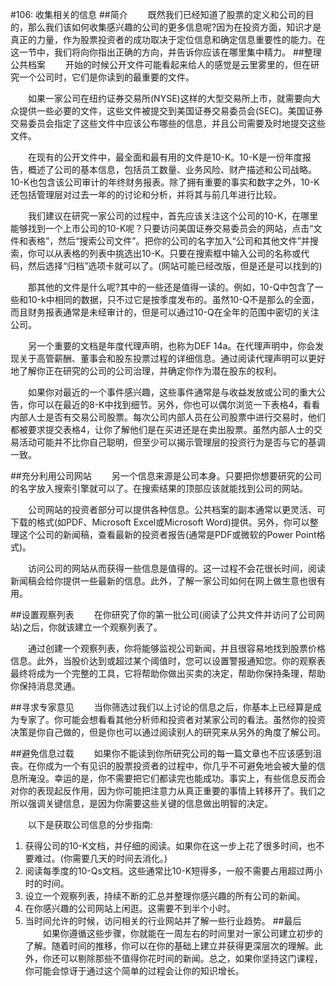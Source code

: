 #106: 收集相关的信息
##简介
　　既然我们已经知道了股票的定义和公司的目的，那么我们该如何收集感兴趣的公司的更多信息呢?因为在投资方面，知识才是真正的力量，作为股票投资者的成功取决于定位信息和确定信息重要性的能力。在这一节中，我们将向你指出正确的方向，并告诉你应该在哪里集中精力。
##整理公共档案
　　开始的时候公开文件可能看起来给人的感觉是云里雾里的，但在研究一个公司时，它们是你读到的最重要的文件。

　　如果一家公司在纽约证券交易所(NYSE)这样的大型交易所上市，就需要向大众提供一些必要的文件，这些文件被提交到美国证券交易委员会(SEC)。美国证券交易委员会指定了这些文件中应该公布哪些的信息，并且公司需要及时地提交这些文件。

　　在现有的公开文件中，最全面和最有用的文件是10-K。10-K是一份年度报告，概述了公司的基本信息，包括员工数量、业务风险、财产描述和公司战略。10-K也包含该公司审计的年终财务报表。除了拥有重要的事实和数字之外，10-K还包括管理层对过去一年的的讨论和分析，并将其与前几年进行比较。

　　我们建议在研究一家公司的过程中，首先应该关注这个公司的10-K，在哪里能够找到一个上市公司的10-K呢？只要访问美国证券交易委员会的网站，点击“文件和表格”，然后“搜索公司文件”。把你的公司的名字加入“公司和其他文件”并搜索，你可以从表格的列表中挑选出10-K。只要在搜索框中输入公司的名称或代码，然后选择“归档”选项卡就可以了。(网站可能已经改版，但是还是可以找到的)

　　那其他的文件是什么呢?其中的一些还是值得一读的。例如，10-Q中包含了一些和10-k中相同的数据，只不过它是按季度发布的。虽然10-Q不是那么的全面，而且财务报表通常是未经审计的，但是可以通过10-Q在全年的范围中密切的关注公司。

　　另一个重要的文档是年度代理声明，也称为DEF 14a。在代理声明中，你会发现关于高管薪酬、董事会和股东投票过程的详细信息。通过阅读代理声明可以更好地了解你正在研究的公司的公司治理，并确定你作为潜在股东的权利。

　　如果你对最近的一个事件感兴趣，这些事件通常是与收益发放或公司的重大公告，你可以在最近的8-K中找到细节。另外，你也可以偶尔浏览一下表格4，看看内部人士是否有交易公司股票。每次公司内部人员在公司股票中进行交易时，他们都被要求提交表格4，让你了解他们是在买进还是在卖出股票。虽然内部人士的交易活动可能并不比你自己聪明，但至少可以揭示管理层的投资行为是否与它的基调一致。

##充分利用公司网站
　　另一个信息来源是公司本身。只要把你想要研究的公司的名字放入搜索引擎就可以了。在搜索结果的顶部应该就能找到公司的网站。

　　公司网站的投资者部分可以提供各种信息。公共档案的副本通常以更灵活、可下载的格式(如PDF、Microsoft Excel或Microsoft Word)提供。另外，你可以整理这个公司的新闻稿，查看最新的投资者报告(通常是PDF或微软的Power Point格式)。

　　访问公司的网站从而获得一些信息是值得的。这一过程不会花很长时间，阅读新闻稿会给你提供一些最新的信息。此外，了解一家公司如何在网上做生意也很有用。

##设置观察列表
　　在你研究了你的第一批公司(阅读了公共文件并访问了公司网站)之后，你就该建立一个观察列表了。

　　通过创建一个观察列表，你将能够监视公司新闻，并且很容易地找到股票价格信息。此外，当股价达到或超过某个阈值时，您可以设置警报通知您。你的观察表最终将成为一个完整的工具，它将帮助你做出买卖的决定，帮助你保持条理，帮助你保持消息灵通。

##寻求专家意见
　　当你筛选过我们以上讨论的信息之后，你基本上已经算是成为专家了。你可能会想看看其他分析师和投资者对某家公司的看法。虽然你的投资决策是你自己做的，但是你也可以通过阅读别人的研究来从另外的角度了解公司。

##避免信息过载
　　如果你不能读到你所研究公司的每一篇文章也不应该感到沮丧。在你成为一个有见识的股票投资者的过程中，你几乎不可避免地会被大量的信息所淹没。幸运的是，你不需要把它们都读完也能成功。事实上，有些信息反而会对你的表现起反作用，因为你可能把注意力从真正重要的事情上转移开了。我们之所以强调关键信息，是因为你需要这些关键的信息做出明智的决定。

　　以下是获取公司信息的分步指南:
1. 获得公司的10-K文档，并仔细的阅读。如果你在这一步上花了很多时间，也不要难过。(你需要几天的时间去消化。)
2. 阅读每季度的10-Qs文档。这些通常比10-K短得多，一般不需要占用超过两小时的时间。
3. 设立一个观察列表，持续不断的汇总并整理你感兴趣的所有公司的新闻。
4. 在你感兴趣的公司网站上闲逛。这需要不到半个小时。
5. 当时间允许的时候，访问相关的行业网站并了解一些行业趋势。
##最后
　　如果你遵循这些步骤，你就能在一周左右的时间里对一家公司建立初步的了解。随着时间的推移，你可以在你的基础上建立并获得更深层次的理解。此外，你还可以剔除那些不值得你花时间的新闻。总之，如果你坚持这门课程，你可能会惊讶于通过这个简单的过程会让你的知识增长。
